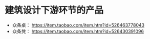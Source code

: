 # 建筑设计下游环节的产品  


* 众条桌： https://item.taobao.com/item.htm?id=526463778043  
* 众条凳： https://item.taobao.com/item.htm?id=526430391096  

